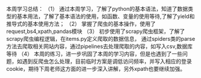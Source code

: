 本周学习总结：
  （1） 通过本周学习，了解了python的基本语法，知道了数据类型的基本用法，了解了基本语法的使用，如函数、变量的使用等待,了解了yield和推导式的基本使用方法；
  （2） 掌握了爬虫的基本操作，使用了request,bs4,xpath,pandas模块
  （3） 初步使用了scrapy爬虫框架，了解了scrapy爬虫编程逻辑，在items.py定义爬取的数据信息， 通过spiders类的parse方法去爬取相关网站内容，通过pipelines去处理爬取的内容，如写入csv,数据库等待
  （4） 本周的练习，进一步巩固了本周的学习内容，但是也遇到了一些问题，如遇到反爬虫怎么处理，目前临时方案是调低访问频率，并写入相应的登录cookie，期待下周老师这方面的进一步深入讲解，另外xpath也要继续加强。
